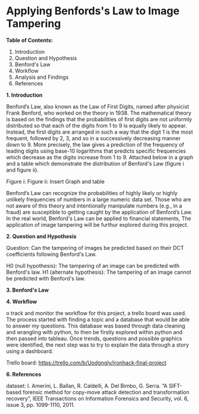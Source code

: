 # **Applying Benfords's Law to Image Tampering**

**Table of Contents:** 
1. Introduction
2. Question and Hypothesis
3. Benford's Law
4. Workflow
5. Analysis and Findings
6. References

**1. Introduction**

Benford’s Law, also known as the Law of First Digits, named after physicist Frank Benford, who worked on the theory in 1938. The mathematical theory is based on the findings that the probabilities of first digits are not uniformly distributed so that each of the digits from 1 to 9 is equally likely to appear. Instead, the first digits are arranged in such a way that the digit 1 is the most frequent, followed by 2, 3, and so in a successively decreasing manner down to 9. More precisely, the law gives a prediction of the frequency of leading digits using base-10 logarithms that predicts specific frequencies which decrease as the digits increase from 1 to 9. Attached below in a graph and a table which demonstrate the distribution of Benford's Law (figure i and figure ii). 

Figure i: 
Figure ii:
Insert Graph and table 

Benford’s Law can recognize the probabilities of highly likely or highly unlikely frequencies of numbers in a large numeric data set. Those who are not aware of this theory and intentionally manipulate numbers (e.g., in a fraud) are susceptible to getting caught by the application of Benford’s Law. In the real world, Benford's Law can be applied to financial statements, 
The application of image tampering will be furthur explored during this project.

**2. Question and Hypothesis**

Question: Can the tampering of images be predicted based on their DCT coefficients following Benford's Law. 

H0 (null hypothesis): The tampering of an image can be predicted with Benford's law. 
H1 (alternate hypothesis): The tampering of an image cannot be predicted with Benford's law. 

**3. Benford's Law**



**4. Workflow**

o track and monitor the workflow for this project, a trello board was used. The process started with finding a topic and a database that would be able to answer my questions. This database was based through data cleaning and wrangling with python, to then be firstly explored within python and then passed into tableau. Once trends, questions and possible graphics were identified, the next step was to try to explain the data through a story using a dashboard.

Trello board: https://trello.com/b/UodgngIy/ironhack-final-project

**6. References**

dataset:  I. Amerini, L. Ballan, R. Caldelli, A. Del Bimbo, G. Serra. “A SIFT-based forensic method for copy-move attack detection and transformation recovery”, IEEE Transactions on Information Forensics and Security, vol. 6, issue 3, pp. 1099-1110, 2011. 

